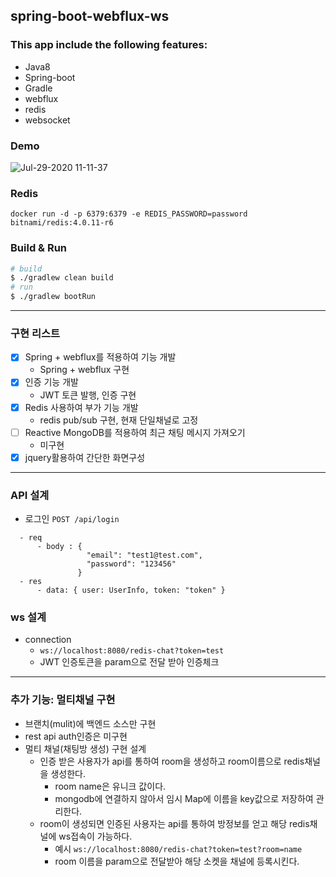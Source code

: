 ## spring-boot-webflux-ws

### This app include the following features:
- Java8
- Spring-boot
- Gradle
- webflux
- redis
- websocket

### Demo 
![Jul-29-2020 11-11-37](https://user-images.githubusercontent.com/5827617/88748645-7cf0bd80-d18c-11ea-9cdb-91623172c607.gif)


### Redis 
```
docker run -d -p 6379:6379 -e REDIS_PASSWORD=password bitnami/redis:4.0.11-r6
```

### Build & Run
```zsh
# build
$ ./gradlew clean build
# run
$ ./gradlew bootRun
```
            
---

### 구현 리스트
 - [x] Spring + webflux를 적용하여 기능 개발
     - Spring + webflux 구현
 - [x] 인증 기능 개발
     - JWT 토큰 발행, 인증 구현
 - [x] Redis 사용하여 부가 기능 개발
     - redis pub/sub 구현, 현재 단일채널로 고정
 - [ ] Reactive MongoDB를 적용하여 최근 채팅 메시지 가져오기
     - 미구현
 - [x] jquery활용하여 간단한 화면구성
---


### API 설계
- 로그인 `POST /api/login`
```
  - req        
      - body : {
                 "email": "test1@test.com", 
                 "password": "123456" 
               }
  - res
      - data: { user: UserInfo, token: "token" }
```

### ws 설계
- connection
  - `ws://localhost:8080/redis-chat?token=test`
  - JWT 인증토큰을 param으로 전달 받아 인증체크

---

### 추가 기능: 멀티채널 구현
- 브랜치(mulit)에 백엔드 소스만 구현
- rest api auth인증은 미구현
- 멀티 채널(채팅방 생성) 구현 설계
  - 인증 받은 사용자가 api를 통하여 room을 생성하고 room이름으로 redis채널을 생성한다.
     - room name은 유니크 값이다.
     - mongodb에 연결하지 않아서 임시 Map에 이름을 key값으로 저장하여 관리한다.
  - room이 생성되면 인증된 사용자는 api를 통하여 방정보를 얻고 해당 redis채널에 ws접속이 가능하다. 
     - 예시 `ws://localhost:8080/redis-chat?token=test?room=name`
     - room 이름을 param으로 전달받아 해당 소켓을 채널에 등록시킨다.
     
